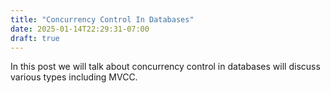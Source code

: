 ```yaml
---
title: "Concurrency Control In Databases"
date: 2025-01-14T22:29:31-07:00
draft: true
---
```


In this post we will talk about concurrency control in databases will discuss various types including MVCC.

